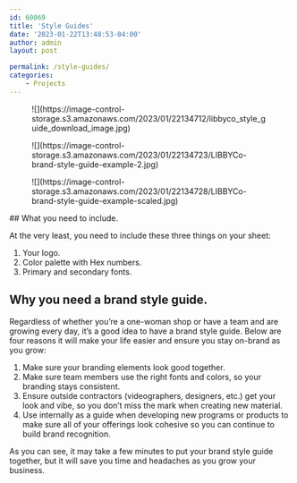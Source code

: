 ```yaml
---
id: 60069
title: 'Style Guides'
date: '2023-01-22T13:48:53-04:00'
author: admin
layout: post

permalink: /style-guides/
categories:
    - Projects
---
```


<div class="wp-block-image"><figure class="aligncenter size-full">![](https://image-control-storage.s3.amazonaws.com/2023/01/22134712/libbyco_style_guide_download_image.jpg)</figure></div><div class="wp-block-image"><figure class="aligncenter size-full">![](https://image-control-storage.s3.amazonaws.com/2023/01/22134723/LIBBYCo-brand-style-guide-example-2.jpg)</figure></div><div class="wp-block-image"><figure class="aligncenter size-full">![](https://image-control-storage.s3.amazonaws.com/2023/01/22134728/LIBBYCo-brand-style-guide-example-scaled.jpg)</figure></div>## What you need to include. 

At the very least, you need to include these three things on your sheet:

1. Your logo.
2. Color palette with Hex numbers.
3. Primary and secondary fonts.

## Why you need a brand style guide. 

Regardless of whether you’re a one-woman shop or have a team and are growing every day, it’s a good idea to have a brand style guide. Below are four reasons it will make your life easier and ensure you stay on-brand as you grow:

1. Make sure your branding elements look good together.
2. Make sure team members use the right fonts and colors, so your branding stays consistent.
3. Ensure outside contractors (videographers, designers, etc.) get your look and vibe, so you don’t miss the mark when creating new material.
4. Use internally as a guide when developing new programs or products to make sure all of your offerings look cohesive so you can continue to build brand recognition.

As you can see, it may take a few minutes to put your brand style guide together, but it will save you time and headaches as you grow your business.